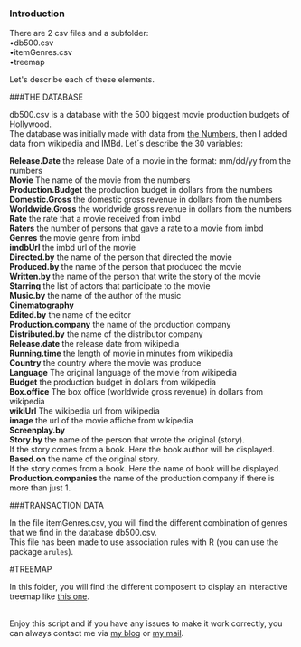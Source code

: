 ### Introduction

There are 2 csv files and a subfolder:<br>
•db500.csv<br>
•itemGenres.csv<br>
•treemap<br>

Let's describe each of these elements.

###THE DATABASE

db500.csv is a database with the 500 biggest movie production budgets of Hollywood. <br>
The database was initially made with data from [the Numbers](http://www.the-numbers.com/movie/budgets/all), then I added data from wikipedia and IMBd.
Let´s describe the 30 variables:<br>

**Release.Date** the release Date of a movie in the format: mm/dd/yy from the numbers  <br>
**Movie** The name of the movie from the numbers<br>
**Production.Budget**  the production budget in dollars from the numbers<br>
**Domestic.Gross** the domestic gross revenue in dollars from the numbers<br>
**Worldwide.Gross**  the worldwide gross revenue in dollars from the numbers<br>
**Rate** the rate that a movie received from imbd<br>
**Raters**  the number of persons that gave a rate to a movie from imbd<br>
**Genres** the movie genre from imbd<br>
**imdbUrl**  the imbd url of the movie            <br>
**Directed.by** the name of the person that directed the movie<br>
**Produced.by**  the name of the person that produced the movie<br>
**Written.by** the name of the person that write the story of the movie<br>
**Starring**  the list of actors that participate to the movie <br>
**Music.by** the name of the author of the music<br>
**Cinematography**       <br>
**Edited.by** the name of the editor<br>
**Production.company** the name of the production company<br>
**Distributed.by** the name of the distributor company<br>
**Release.date**  the release date from wikipedia<br>
**Running.time** the length of movie in minutes from wikipedia<br>
**Country**  the country where the movie was produce<br>
**Language** The original language of the movie from wikipedia<br>
**Budget** the production budget in dollars from wikipedia <br>
**Box.office** The box office (worldwide gross revenue) in dollars from wikipedia<br>
**wikiUrl** The wikipedia url from wikipedia<br>
**image** the url of the movie affiche from wikipedia<br>
**Screenplay.by**        <br>
**Story.by** the name of the person that wrote the original (story). <br>
If the story comes from a book. Here the book author will be displayed.
**Based.on**  the name of the original story. <br>
If the story comes from a book. Here the name of book will be displayed.    <br>
**Production.companies** the name of the production company if there is more than just 1.<br>

###TRANSACTION DATA

In the file itemGenres.csv, you will find the different combination of genres that we find in the database db500.csv. <br>
This file has been made to use association rules with R (you can use the package `arules`).<br>

#TREEMAP

In this folder, you will find the different composent to display an interactive treemap like [this one](https://codepen.io/wooza/pen/eeEjLw).<br><br>


Enjoy this script and if you have any issues to make it work correctly, you can always contact me via [my blog](www.blog.rdata.lu) or [my mail](mailto:kevin.rosamont@rdata.lu).